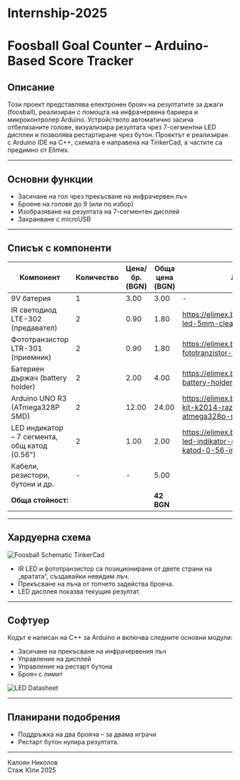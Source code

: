 # Internship-2025

# Foosball Goal Counter – Arduino-Based Score Tracker

## Описание

Този проект представлява електронен брояч на резултатите за джаги (foosball), реализиран с помощта на инфрачервена бариера и микроконтролер Arduino.
Устройството автоматично засича отбелязаните голове, визуализира резултата чрез 7-сегментни LED дисплеи и позволява рестартиране чрез бутон.
Проектът е реализиран с Arduino IDE на C++, схемата е направена на TinkerCad, а частите са предимно от Elimex.

---

## Основни функции

- Засичане на гол чрез прекъсване на инфрачервен лъч
- Броене на голове до 9 (или по избор)
- Изобразяване на резултата на 7-сегментен дисплей
- Захранване с microUSB

---

## Списък с компоненти

| Компонент                                     | Количество | Цена/бр. (BGN) | Обща цена (BGN)  | Линк                                                |
|-----------------------------------------------|------------|----------------|------------------|-----------------------------------------------------|
| 9V батерия                                    | 1          | 3.00           | 3.00             | -                                                   |
| IR светодиод LTE-302 (предавател)             | 2          | 0.90           | 1.80             | https://elimex.bg/product/21766-led-5mm-clear-uv-395-400nm |
| Фототранзистор LTR-301  (приемник)            | 2          | 0.90           | 1.80             | https://elimex.bg/product/94306-fototranzistor-tcut1300x01 |
| Батериен държач (battery holder)              | 2          | 2.00           | 4.00             | https://elimex.bg/product/94047-battery-holder-smt-thm-18650 |
| Arduino UNO R3 (ATmega328P SMD)               | 2          | 12.00          | 24.00            | https://elimex.bg/product/71201-kit-k2014-razvoyna-platka-s-atmega328p-smd-usb-b |
| LED индикатор – 7 сегмента, общ катод (0.56") | 2          | 1.00           | 2.00             | https://elimex.bg/product/80818-led-indikator-4082-obsht-katod-0-56-inch |
| Кабели, резистори, бутони и др.               | -          | -              | 5.00             |                                                     |
| **Обща стойност:**                            |            |                | **42 BGN**       |                                                     |

---

## Хардуерна схема
![Foosball Schematic TinkerCad](https://i.imgur.com/N6iahbR.jpeg)

- IR LED и фототранзистор са позиционирани от двете страни на „вратата“, създавайки невидим лъч.
- Прекъсване на лъча от топчето задейства брояча.
- LED дисплея показва текущия резултат.

---

## Софтуер

Кодът е написан на C++ за Arduino и включва следните основни модули:
- Засичане на прекъсване на инфрачервения лъч
- Управление на дисплей
- Управление на рестарт бутона
- Брояч с лимит

![LED Datasheet](https://i.imgur.com/0upUuqs.png)

---

## Планирани подобрения

- Поддръжка на два брояча – за двама играчи
- Рестарт бутон нулира резултата.
  
---

Калоян Николов  
Стаж Юли 2025  
